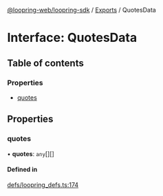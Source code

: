 [@loopring-web/loopring-sdk](../README.md) / [Exports](../modules.md) / QuotesData

# Interface: QuotesData

## Table of contents

### Properties

- [quotes](QuotesData.md#quotes)

## Properties

### quotes

• **quotes**: `any`[][]

#### Defined in

[defs/loopring_defs.ts:174](https://github.com/Loopring/loopring_sdk/blob/edf273a/src/defs/loopring_defs.ts#L174)
